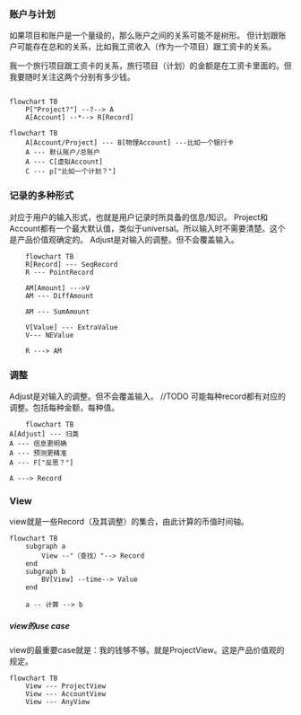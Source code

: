 

### 账户与计划

如果项目和账户是一个量级的，那么账户之间的关系可能不是树形。
但计划跟账户可能存在总和的关系，比如我工资收入（作为一个项目）跟工资卡的关系。

我一个旅行项目跟工资卡的关系，旅行项目（计划）的金额是在工资卡里面的。但我要随时关注这两个分别有多少钱。
```mermaid

flowchart TB
    P["Project?"] --?--> A
    A[Account] --*--> R[Record]
```


```mermaid
flowchart TB
    A[Account/Project] --- B[物理Account] ---比如一个银行卡
    A --- 默认账户/总账户
    A --- C[虚拟Account]
    C --- p["比如一个计划？"]
```


### 记录的多种形式

对应于用户的输入形式，也就是用户记录时所具备的信息/知识。
Project和Account都有一个最大默认值，类似于universal。所以输入时不需要清楚。这个是产品价值观确定的。
Adjust是对输入的调整。但不会覆盖输入。

```mermaid
    flowchart TB
    R[Record] --- SeqRecord
    R --- PointRecord

    AM[Amount] --->V
    AM --- DiffAmount

    AM --- SumAmount

    V[Value] --- ExtraValue
    V--- NEValue

    R ---> AM

```

### 调整
Adjust是对输入的调整。但不会覆盖输入。
//TODO 可能每种record都有对应的调整。包括每种金额，每种值。

```mermaid
    flowchart TB
A[Adjust] --- 归类
A --- 信息更明确
A --- 预测更精准
A --- F["反思？"]

A ---> Record
```

### View
view就是一些Record（及其调整）的集合，由此计算的币值时间轴。

```mermaid
flowchart TB
    subgraph a
        View --"（查找）"--> Record
    end
    subgraph b
        BV[View] --time--> Value
    end

    a -- 计算 --> b
```
##### view的use case
view的最重要case就是：我的钱够不够。就是ProjectView。这是产品价值观的规定。

```mermaid
flowchart TB
    View --- ProjectView
    View --- AccountView
    View --- AnyView
```
